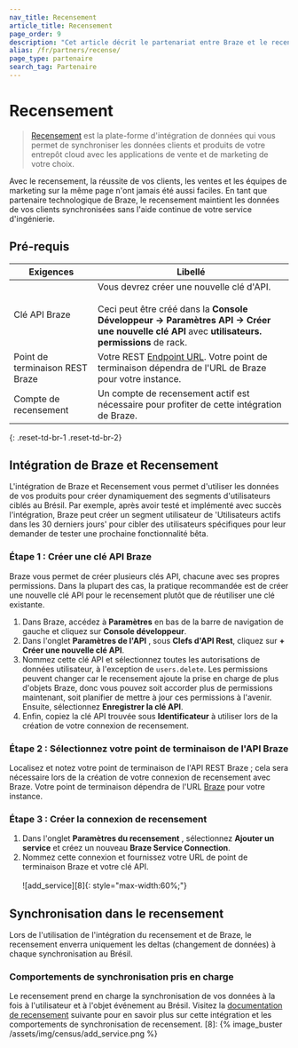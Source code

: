 ```yaml
---
nav_title: Recensement
article_title: Recensement
page_order: 9
description: "Cet article décrit le partenariat entre Braze et le recensement, une plate-forme d'intégration de données qui vous permet de créer dynamiquement des segments d'utilisateurs ciblés avec des données de votre entrepôt cloud."
alias: /fr/partners/recense/
page_type: partenaire
search_tag: Partenaire
---
```


# Recensement

> [Recensement][1] est la plate-forme d'intégration de données qui vous permet de synchroniser les données clients et produits de votre entrepôt cloud avec les applications de vente et de marketing de votre choix.

Avec le recensement, la réussite de vos clients, les ventes et les équipes de marketing sur la même page n'ont jamais été aussi faciles. En tant que partenaire technologique de Braze, le recensement maintient les données de vos clients synchronisées sans l'aide continue de votre service d'ingénierie.

## Pré-requis

| Exigences                       | Libellé                                                                                                                                                                                                      |
| ------------------------------- | ------------------------------------------------------------------------------------------------------------------------------------------------------------------------------------------------------------ |
| Clé API Braze                   | Vous devrez créer une nouvelle clé d'API.<br><br>Ceci peut être créé dans la **Console Développeur -> Paramètres API -> Créer une nouvelle clé API** avec **utilisateurs. permissions** de rack. |
| Point de terminaison REST Braze | Votre REST [Endpoint URL][2]. Votre point de terminaison dépendra de l'URL de Braze pour votre instance.                                                                                                     |
| Compte de recensement           | Un compte de recensement actif est nécessaire pour profiter de cette intégration de Braze.                                                                                                                   |
{: .reset-td-br-1 .reset-td-br-2}

## Intégration de Braze et Recensement

L'intégration de Braze et Recensement vous permet d'utiliser les données de vos produits pour créer dynamiquement des segments d'utilisateurs ciblés au Brésil. Par exemple, après avoir testé et implémenté avec succès l'intégration, Braze peut créer un segment utilisateur de 'Utilisateurs actifs dans les 30 derniers jours' pour cibler des utilisateurs spécifiques pour leur demander de tester une prochaine fonctionnalité bêta.

### Étape 1 : Créer une clé API Braze

Braze vous permet de créer plusieurs clés API, chacune avec ses propres permissions. Dans la plupart des cas, la pratique recommandée est de créer une nouvelle clé API pour le recensement plutôt que de réutiliser une clé existante.

1. Dans Braze, accédez à **Paramètres** en bas de la barre de navigation de gauche et cliquez sur **Console développeur**.
2. Dans l'onglet **Paramètres de l'API** , sous **Clefs d'API Rest**, cliquez sur **+ Créer une nouvelle clé API**.
3. Nommez cette clé API et sélectionnez toutes les autorisations de données utilisateur, à l'exception de `users.delete`. Les permissions peuvent changer car le recensement ajoute la prise en charge de plus d'objets Braze, donc vous pouvez soit accorder plus de permissions maintenant, soit planifier de mettre à jour ces permissions à l'avenir. Ensuite, sélectionnez **Enregistrer la clé API**.
4. Enfin, copiez la clé API trouvée sous **Identificateur** à utiliser lors de la création de votre connexion de recensement.

### Étape 2 : Sélectionnez votre point de terminaison de l'API Braze

Localisez et notez votre point de terminaison de l'API REST Braze ; cela sera nécessaire lors de la création de votre connexion de recensement avec Braze. Votre point de terminaison dépendra de l'URL [Braze][2] pour votre instance.

### Étape 3 : Créer la connexion de recensement

1. Dans l'onglet **Paramètres du recensement** , sélectionnez **Ajouter un service** et créez un nouveau **Braze Service Connection**.
2. Nommez cette connexion et fournissez votre URL de point de terminaison Braze et votre clé API.<br><br>!\[add_service\]\[8\]{: style="max-width:60%;"}

## Synchronisation dans le recensement

Lors de l'utilisation de l'intégration du recensement et de Braze, le recensement enverra uniquement les deltas (changement de données) à chaque synchronisation au Brésil.

### Comportements de synchronisation pris en charge

Le recensement prend en charge la synchronisation de vos données à la fois à l'utilisateur et à l'objet événement au Brésil. Visitez la [documentation de recensement](https://docs.getcensus.com/destinations/braze) suivante pour en savoir plus sur cette intégration et les comportements de synchronisation de recensement.
[8]: {% image_buster /assets/img/census/add_service.png %}

[1]: https://www.getcensus.com/
[2]: {{site.baseurl}}/developer_guide/rest_api/basics/#endpoints
[2]: {{site.baseurl}}/developer_guide/rest_api/basics/#endpoints